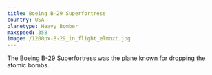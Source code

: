 ```yaml
---
title: Boeing B-29 Superfortress
country: USA
planetype: Heavy Bomber
maxspeed: 358
image: /1200px-B-29_in_flight_elmozt.jpg
---
```

The Boeing B-29 Superfortress was the plane known for dropping the atomic bombs.